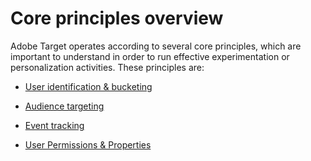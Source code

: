 # Core principles overview

Adobe Target operates according to several core principles, which are important to understand in order to run effective experimentation or personalization activities. These principles are:

* [User identification & bucketing](user-identification-and-bucketing.md)

* [Audience targeting](audience-targeting.md)

* [Event tracking](event-tracking.md)

* [User Permissions & Properties](user-permissions-and-properties.md)